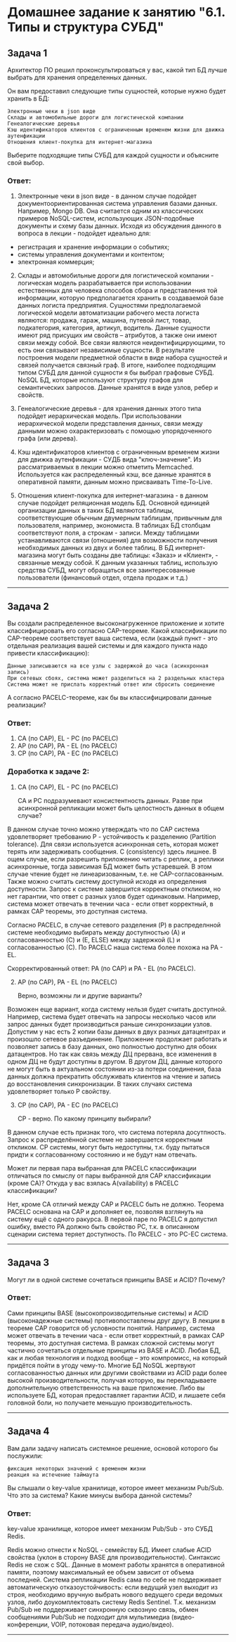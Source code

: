 # Домашнее задание к занятию "6.1. Типы и структура СУБД"

## Задача 1
Архитектор ПО решил проконсультироваться у вас, какой тип БД лучше выбрать для хранения определенных данных.

Он вам предоставил следующие типы сущностей, которые нужно будет хранить в БД:

    Электронные чеки в json виде
    Склады и автомобильные дороги для логистической компании
    Генеалогические деревья
    Кэш идентификаторов клиентов с ограниченным временем жизни для движка аутенфикации
    Отношения клиент-покупка для интернет-магазина

Выберите подходящие типы СУБД для каждой сущности и объясните свой выбор.

### Ответ:
1. Электронные чеки в json виде - в данном случае подойдет документоориентированная система управления базами данных. Например, Mongo DB. Она считается одним из классических примеров NoSQL-систем, использующих JSON-подобные документы и схему базы данных. Исходя из обсуждения данного в вопроса в лекции - подойдет идеально для:
 - регистрация и хранение информации о событиях;
 - системы управления документами и контентом;
 - электронная коммерция;  

2. Склады и автомобильные дороги для логистической компании - логическая модель разрабатывается при использовании естественных для человека способов сбора и представления той информации, которую предполагается хранить в создаваемой базе данных логиста предприятия. Сущностями предполагаемой логической модели автоматизации рабочего места логиста являются: продажа, гараж, машина, путевой лист, товар, подкатегория, категория, артикул, водитель. Данные сущности имеют ряд присущих им свойств – атрибутов, а также они имеют связи между собой. Все связи являются неидентифицирующими, то есть они связывают независимые сущности. В результате построения модели предметной области в виде набора сущностей и связей получается связный граф. В итоге, наиболее подходящим типом СУБД для данной сущности я бы выбрал графовые СУБД. NoSQL БД, которые используют структуру графов для семантических запросов. Данные хранятся в виде узлов, ребер и свойств.

3. Генеалогические деревья - для хранения данных этого типа подойдет иерархическая модель. При использовании иерархической модели представления данных, связи между данными можно охарактеризовать с помощью упорядоченного графа (или дерева). 

4. Кэш идентификаторов клиентов с ограниченным временем жизни для движка аутенфикации - СУДБ вида "ключ-значение". Из рассматриваемых в лекции можно отметить Memcached. 
Используется как распределенный кэш, все данные хранятся в оперативной памяти, данным можно присваивать Time-To-Live.

5. Отношения клиент-покупка для интернет-магазина - в данном случае подойдет реляционная модель БД. Основной единицей организации данных в таких БД являются таблицы, соответствующие обычным двумерным таблицам, привычным для пользователя,
например, экономиста. В таблицах БД столбцам соответствуют поля, а строкам - записи. Между таблицами устанавливаются связи (отношения) для возможности получения необходимых данных из двух и более таблиц. 
В БД интернет-магазина могут быть созданы две таблицы: «Заказ» и «Клиент», - связанные между собой. К данным указанных таблиц, использую средства СУБД, могут обращаться все заинтересованные пользователи (финансовый отдел, отдела продаж и т.д.) 

---

## Задача 2
Вы создали распределенное высоконагруженное приложение и хотите классифицировать его согласно CAP-теореме. Какой классификации по CAP-теореме соответствует ваша система, если (каждый пункт - это отдельная реализация вашей системы и для каждого пункта надо привести классификацию):

    Данные записываются на все узлы с задержкой до часа (асинхронная запись)
    При сетевых сбоях, система может разделиться на 2 раздельных кластера
    Система может не прислать корректный ответ или сбросить соединение

А согласно PACELC-теореме, как бы вы классифицировали данные реализации?

### Ответ:
1. CA (по CAP), EL - PC (по PACELC)
2. AP (по CAP), PA - EL (по PACELC)
3. CP (по CAP), PA - EC (по PACELC)

### Доработка к задаче 2:

1. CA (по CAP), EL - PC (по PACELC)

    CA и PC подразумевают консистентность данных. Разве при асинхронной репликации может быть целостность данных в общем случае?

В данном случае точно можно утверждать что по CAP система удовлетворяет требованию P - устойчивость к разделению (Partition tolerance). Для связи используется асинхронная сеть, которая может терять или задерживать сообщения. C (consistency) здесь лишнее. В ощем случае, если разрешить приложению читать с реплик, а реплики асинхронные, тогда зависимая БД может быть устаревшей. В этом случае чтение будет не линеаризованным, т.е. не CAP-согласованным. Также можно считать систему доступной исходя из определения доступности. Запрос к системе завершится корректным откликом, но нет гарантии, что ответ с разных узлов будет одинаковым. Например, система может отвечать в течении часа - если ответ корректный, в рамках CAP теоремы, это доступная система.

Согласно PACELC, в случае сетевого разделения (P) в распределнной системе необходимо выбирать между доступностью (А) и согласованностью (С) и (Е, ELSE) между задержкой (L) и согласованностью (С). 
По PACELC наша система более похожа на PA - EL.

Скорректированный ответ: PA (по CAP) и PA - EL (по PACELC).

2. AP (по CAP), PA - EL (по PACELC)

    Верно, возможны ли и другие варианты?

Возможен еще вариант, когда систему нельзя будет считать доступной. Например, система будет отвечать на запросы несколько часов или запрос данных будет производиться раньше синхронизации узлов. Допустим у нас есть 2 копии базы данных в двух разных датацентрах и произошло сетевое разъединение. Приложение продолжает работать и позволяет запись в базу данных, оно полностью доступно для обоих датацентров. Но так как связь между ДЦ прервана, все изменения в одном ДЦ не будут доступны в другом. В другом ДЦ, данные которого не могут быть в актуальном состоянии из-за потери соединения, база данных должна прекратить обслуживать клиентов на чтение и запись до восстановления синхронизации. В таких случаях система удовлетворяет только P свойству.

3. CP (по CAP), PA - EC (по PACELC)

    СP - верно. По какому принципу выбирали?

В данном случае есть признак того, что система потеряла досутпность. Запрос к распределённой системе не завершается корректным откликом.
CP системы, могут быть недоступны, т.к. буду пытаться придти к согласованному состоянию и не будут нам отвечать.

Может ли первая пара выбранная для PACELC классификации отличаться по смыслу от пары выбранной для CAP классификации (кроме CA)? Откуда у вас взялась A(vailability) в PACELC классификации?

Нет, кроме CA отличий между CAP и PACELC быть не должно. Теорема PACELC основана на CAP и дополняет ее, позволяя взглянуть на систему ещё с одного ракурса.
В первой паре по PACELC я допустил ошибку, вместо PA должно быть свойство PC, т.к. в описанном сценарии система теряет доступность. 
По PACELC - это PC-EC система.   

---

## Задача 3 
Могут ли в одной системе сочетаться принципы BASE и ACID? Почему?

### Ответ:
Сами принципы BASE (высокопроизводительные системы) и ACID (высоконадежные системы) противопоставлены друг другу. В лекции в теореме CAP говорится об условности понятий. Например, система может отвечать в течении часа - если ответ корректный, в рамках CAP теоремы, это доступная система. В рамках сложной системы могут частично сочетаться отдельные принципы из BASE и ACID. Любая БД, как и любая технология и подход вообще – это компромисс, на который придётся пойти в угоду чему-то. Многие БД NoSQL жертвуют согласованностью данных или другими свойствами из ACID ради более высокой производительности, получая которую, вы перекладываете дополнительную ответственность на ваше приложение. Либо вы используете БД, которая предоставляет гарантии ACID, и лишаете себя головной боли, но получаете меньшую производительность.

---

## Задача 4
Вам дали задачу написать системное решение, основой которого бы послужили:

    фиксация некоторых значений с временем жизни
    реакция на истечение таймаута

Вы слышали о key-value хранилище, которое имеет механизм Pub/Sub. Что это за система? Какие минусы выбора данной системы?

### Ответ:
key-value хранилище, которое имеет механизм Pub/Sub - это СУБД Redis. 

Redis можно отнести к NoSQL - семейству БД. Имеет слабые ACID свойства (уклон в сторону BASE для производительности). Синтаксис Redis не схож с SQL. Данные в момент работы хранятся в оперативной памяти, поэтому максимальный ее объем зависит от объема последней. Система репликации Redis сама по себе не поддерживает автоматическую отказоустойчивость: если ведущий узел выходит из строя, необходимо вручную выбрать нового ведущего среди ведомых узлов, либо доукомплектовать систему Redis Sentinel. Т.к. механизм Pub/Sub не поддерживает синхронную сквозную связь, обмен сообщениями Pub/Sub не подходит для мультимедиа (видео-конференции, VOIP, потоковая передача аудио/видео).

---
